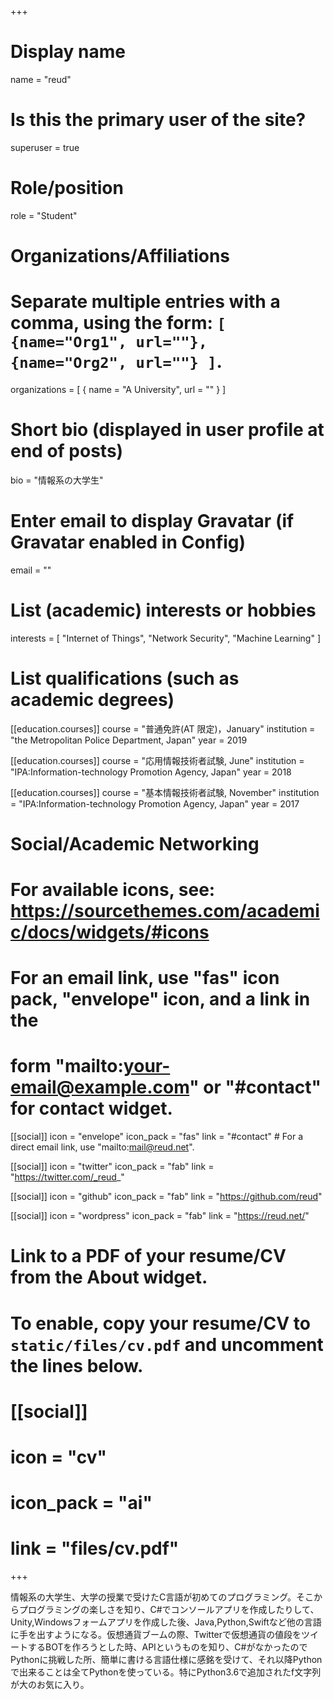 +++
# Display name
name = "reud"

# Is this the primary user of the site?
superuser = true

# Role/position
role = "Student"

# Organizations/Affiliations
#   Separate multiple entries with a comma, using the form: `[ {name="Org1", url=""}, {name="Org2", url=""} ]`.
organizations = [ { name = "A University", url = "" } ]

# Short bio (displayed in user profile at end of posts)
bio = "情報系の大学生"

# Enter email to display Gravatar (if Gravatar enabled in Config)
email = ""

# List (academic) interests or hobbies
interests = [
  "Internet of Things",
  "Network Security",
  "Machine Learning"
]

# List qualifications (such as academic degrees)
[[education.courses]]
  course = "普通免許(AT 限定)，January"
  institution = "the Metropolitan Police Department, Japan"
  year = 2019

[[education.courses]]
  course = "応用情報技術者試験, June"
  institution = "IPA:Information-technology Promotion Agency, Japan"
  year = 2018

[[education.courses]]
  course = "基本情報技術者試験, November"
  institution = "IPA:Information-technology Promotion Agency, Japan"
  year = 2017

# Social/Academic Networking
# For available icons, see: https://sourcethemes.com/academic/docs/widgets/#icons
#   For an email link, use "fas" icon pack, "envelope" icon, and a link in the
#   form "mailto:your-email@example.com" or "#contact" for contact widget.

[[social]]
  icon = "envelope"
  icon_pack = "fas"
  link = "#contact"  # For a direct email link, use "mailto:mail@reud.net".

[[social]]
  icon = "twitter"
  icon_pack = "fab"
  link = "https://twitter.com/_reud_"

[[social]]
  icon = "github"
  icon_pack = "fab"
  link = "https://github.com/reud"

[[social]]
  icon = "wordpress"
  icon_pack = "fab"
  link = "https://reud.net/"

# Link to a PDF of your resume/CV from the About widget.
# To enable, copy your resume/CV to `static/files/cv.pdf` and uncomment the lines below.
# [[social]]
#   icon = "cv"
#   icon_pack = "ai"
#   link = "files/cv.pdf"

+++

情報系の大学生、大学の授業で受けたC言語が初めてのプログラミング。そこからプログラミングの楽しさを知り、C#でコンソールアプリを作成したりして、Unity,Windowsフォームアプリを作成した後、Java,Python,Swiftなど他の言語に手を出すようになる。仮想通貨ブームの際、Twitterで仮想通貨の値段をツイートするBOTを作ろうとした時、APIというものを知り、C#がなかったのでPythonに挑戦した所、簡単に書ける言語仕様に感銘を受けて、それ以降Pythonで出来ることは全てPythonを使っている。特にPython3.6で追加されたf文字列が大のお気に入り。
